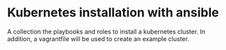 # Kubernetes installation with ansible
A collection the playbooks and roles to install a kubernetes cluster. In addition, a vagrantfile will be used to create an example cluster.
